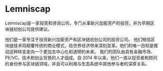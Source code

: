 # Lemniscap

Lemniscap是一家投资和咨询公司，专门从事新兴加密资产的投资，并为早期区块链初创公司提供建议。

他们是一家专注于投资新兴加密资产和区块链初创公司的投资公司。
他们相信区块链技术将颠覆传统的商业模式，给世界经济带来深刻变革。他们的唯一目标是推动这种转变走向一个更加去中心化和透明的未来。
我们的团队由具有金融市场、PE/VC、技术和创业背景的人才组成。自 2014 年以来，他们一直以投资者和顾问的身份参与区块链领域，并且可以利用与生态系统中其他参与者的深厚关系。
